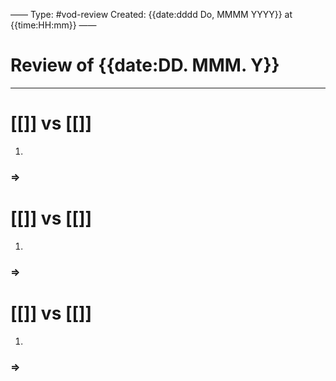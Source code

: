 ——
Type: #vod-review
Created: {{date:dddd Do, MMMM YYYY}} at {{time:HH:mm}}
——
# Review of {{date:DD. MMM. Y}}
---
# [[]] vs [[]]
1. 
### $\Rightarrow$ 
# [[]] vs [[]]
1. 
### $\Rightarrow$ 
# [[]] vs [[]]
1. 
### $\Rightarrow$ 
